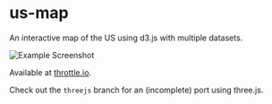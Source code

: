 us-map
======

An interactive map of the US using d3.js with multiple datasets.

![Example Screenshot](http://ledbettj.github.com/us-map/images/screenshot.png)

Available at [throttle.io](http://us-map.throttle.io/).

Check out the `threejs` branch for an (incomplete) port using three.js.

